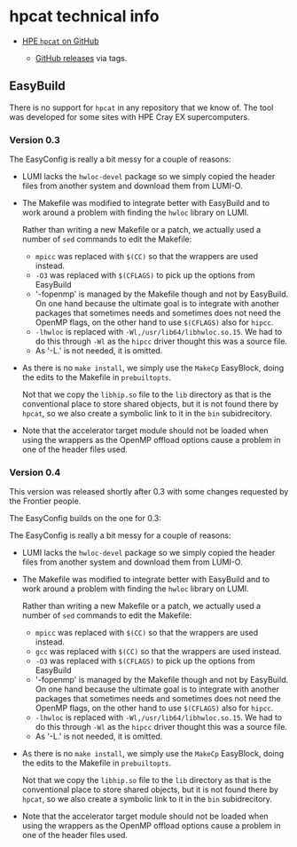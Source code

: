 # hpcat technical info

-   [HPE `hpcat` on GitHub](https://github.com/HewlettPackard/hpcat)

    -   [GitHub releases](https://github.com/HewlettPackard/hpcat/tags) via tags.


## EasyBuild

There is no support for `hpcat` in any repository that we know of. The tool was developed for some
sites with HPE Cray EX supercomputers.


### Version 0.3

The EasyConfig is really a bit messy for a couple of reasons:

-   LUMI lacks the `hwloc-devel` package so we simply copied the header files from another system
    and download them from LUMI-O.

-   The Makefile was modified to integrate better with EasyBuild and to work around a problem with
    finding the `hwloc` library on LUMI. 

    Rather than writing a new Makefile or a patch, we actually used a number of `sed` commands to edit
    the Makefile:

    -   `mpicc` was replaced with `$(CC)` so that the wrappers are used instead.
    -   `-O3` was replaced with `$(CFLAGS)` to pick up the options from EasyBuild
    -   '-fopenmp' is managed by the Makefile though and not by EasyBuild. On one hand because the
        ultimate goal is to integrate with another packages that sometimes needs and sometimes does not
        need the OpenMP flags, on the other hand to use `$(CFLAGS)` also for `hipcc`.
    -   `-lhwloc` is replaced with `-Wl,/usr/lib64/libhwloc.so.15`. We had to do this through `-Wl` as
        the `hipcc` driver thought this was a source file.
    -   As '-L.' is not needed, it is omitted.

-   As there is no `make install`, we simply use the `MakeCp` EasyBlock, doing the edits to the Makefile in
    `prebuiltopts`.
    
    Not that we copy the `libhip.so` file to the `lib` directory as that is the conventional 
    place to store shared objects, but it is not found there by `hpcat`, so we also create a
    symbolic link to it in the `bin` subidrecitory.

-   Note that the accelerator target module should not be loaded when using the wrappers as the OpenMP offload
    options cause a problem in one of the header files used.


### Version 0.4

This version was released shortly after 0.3 with some changes requested by the Frontier 
people. 

The EasyConfig builds on the one for 0.3:

The EasyConfig is really a bit messy for a couple of reasons:

-   LUMI lacks the `hwloc-devel` package so we simply copied the header files from another system
    and download them from LUMI-O.

-   The Makefile was modified to integrate better with EasyBuild and to work around a problem with
    finding the `hwloc` library on LUMI. 

    Rather than writing a new Makefile or a patch, we actually used a number of `sed` commands to edit
    the Makefile:

    -   `mpicc` was replaced with `$(CC)` so that the wrappers are used instead.
    -   `gcc` was replaced with `$(CC)` so that the wrappers are used instead.
    -   `-O3` was replaced with `$(CFLAGS)` to pick up the options from EasyBuild
    -   '-fopenmp' is managed by the Makefile though and not by EasyBuild. On one hand because the
        ultimate goal is to integrate with another packages that sometimes needs and sometimes does not
        need the OpenMP flags, on the other hand to use `$(CFLAGS)` also for `hipcc`.
    -   `-lhwloc` is replaced with `-Wl,/usr/lib64/libhwloc.so.15`. We had to do this through `-Wl` as
        the `hipcc` driver thought this was a source file.
    -   As '-L.' is not needed, it is omitted.

-   As there is no `make install`, we simply use the `MakeCp` EasyBlock, doing the edits to the Makefile in
    `prebuiltopts`.
    
    Not that we copy the `libhip.so` file to the `lib` directory as that is the conventional 
    place to store shared objects, but it is not found there by `hpcat`, so we also create a
    symbolic link to it in the `bin` subidrecitory.

-   Note that the accelerator target module should not be loaded when using the wrappers as the OpenMP offload
    options cause a problem in one of the header files used.


